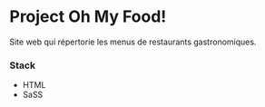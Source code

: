 # Project Oh My Food!

Site web qui répertorie les menus de restaurants gastronomiques.

### Stack

- HTML
- SaSS